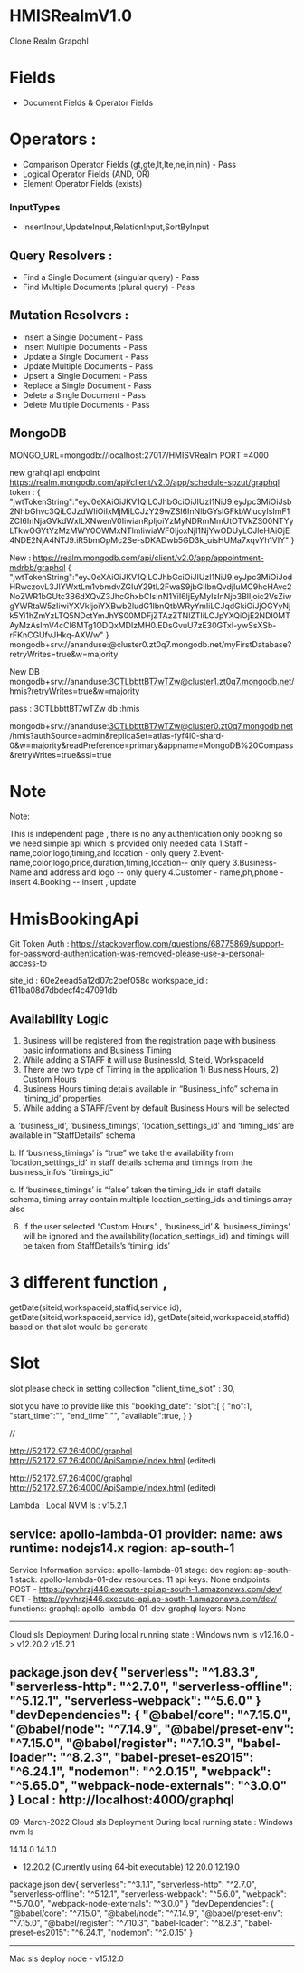 # HMISRealmV1.0
Clone Realm Grapqhl

# Fields 
 - Document Fields & Operator Fields

# Operators :
 - Comparison Operator Fields (gt,gte,lt,lte,ne,in,nin) - Pass
 - Logical Operator Fields (AND, OR)
 - Element Operator Fields (exists)

### InputTypes 
  - InsertInput,UpdateInput,RelationInput,SortByInput

## Query Resolvers :
 - Find a Single Document (singular query) - Pass
 - Find Multiple Documents (plural query) - Pass
 
## Mutation Resolvers :
 - Insert a Single Document - Pass
 - Insert Multiple Documents - Pass
 - Update a Single Document - Pass
 - Update Multiple Documents - Pass
 - Upsert a Single Document - Pass
 - Replace a Single Document - Pass
 - Delete a Single Document - Pass
 - Delete Multiple Documents - Pass

## MongoDB 
MONGO_URL=mongodb://localhost:27017/HMISVRealm
PORT =4000

new grahql api endpoint
https://realm.mongodb.com/api/client/v2.0/app/schedule-spzut/graphql
token :
{
  "jwtTokenString":"eyJ0eXAiOiJKV1QiLCJhbGciOiJIUzI1NiJ9.eyJpc3MiOiJsb2NhbGhvc3QiLCJzdWIiOiIxMjMiLCJzY29wZSI6InNlbGYsIGFkbWlucyIsImF1ZCI6InNjaGVkdWxlLXNwenV0IiwianRpIjoiYzMyNDRmMmUtOTVkZS00NTYyLTkwOGYtYzMzMWY0OWMxNTlmIiwiaWF0IjoxNjI1NjYwODUyLCJleHAiOjE4NDE2NjA4NTJ9.iR5bmOpMc2Se-sDKADwb5GD3k_uisHUMa7xqvYh1VIY"
}

New : 
https://realm.mongodb.com/api/client/v2.0/app/appointment-mdrbb/graphql
{
"jwtTokenString":"eyJ0eXAiOiJKV1QiLCJhbGciOiJIUzI1NiJ9.eyJpc3MiOiJodHRwczovL3JlYWxtLm1vbmdvZGIuY29tL2FwaS9jbGllbnQvdjIuMC9hcHAvc2NoZWR1bGUtc3B6dXQvZ3JhcGhxbCIsInN1YiI6IjEyMyIsInNjb3BlIjoic2VsZiwgYWRtaW5zIiwiYXVkIjoiYXBwb2ludG1lbnQtbWRyYmIiLCJqdGkiOiJjOGYyNjk5Yi1hZmYzLTQ5NDctYmJhYS00MDFjZTAzZTNlZTIiLCJpYXQiOjE2NDI0MTAyMzAsImV4cCI6MTg1ODQxMDIzMH0.EDsGvuU7zE30GTxI-ywSsXSb-rFKnCGUfvJHkq-AXWw"
 }
mongodb+srv://ananduse:<password>@cluster0.zt0q7.mongodb.net/myFirstDatabase?retryWrites=true&w=majority

New DB : mongodb+srv://ananduse:3CTLbbttBT7wTZw@cluster1.zt0q7.mongodb.net/hmis?retryWrites=true&w=majority

pass : 3CTLbbttBT7wTZw
db :hmis

mongodb+srv://ananduse:3CTLbbttBT7wTZw@cluster0.zt0q7.mongodb.net/hmis?authSource=admin&replicaSet=atlas-fyf4l0-shard-0&w=majority&readPreference=primary&appname=MongoDB%20Compass&retryWrites=true&ssl=true

# Note 
Note:

This is independent page , there is no any authentication only booking
so we need simple api which is provided only needed data
1.Staff - name,color,logo,timing,and location - only query
2.Event-name,color,logo,price,duration,timing,location-- only query
3.Business- Name and address and logo -- only query
4.Customer - name,ph,phone - insert
4.Booking -- insert , update
# HmisBookingApi

Git Token Auth : 
https://stackoverflow.com/questions/68775869/support-for-password-authentication-was-removed-please-use-a-personal-access-to

site_id : 60e2eead5a12d07c2bef058c
workspace_id : 611ba08d7dbdecf4c47091db

## Availability Logic

1. Business will be registered from the registration page with business basic informations and Business Timing
2. While adding a STAFF it will use BusinessId, SiteId, WorkspaceId
3. There are two type of Timing in the application 1) Business Hours, 2) Custom Hours
4. Business Hours timing details available in “Business_info” schema in ‘timing_id’ properties
5. While adding a STAFF/Event by default Business Hours will be selected

  a. ‘business_id’, ‘business_timings’, ‘location_settings_id’ and ‘timing_ids’ are available in “StaffDetails” schema

  b. If ‘business_timings’ is “true” we take the availability from ‘location_settings_id’ in staff details schema and timings from the business_info’s “timings_id”

  c. If ‘business_timings’ is “false” taken the timing_ids in staff details schema, timing array contain multiple location_setting_ids and timings array also

6. If the user selected “Custom Hours” , ‘business_id’ & ‘business_timings’ will  be ignored and the availability(location_settings_id) and timings will be taken from StaffDetails’s ‘timing_ids’

# 3 different function , 
getDate(siteid,workspaceid,staffid,service id),
getDate(siteid,workspaceid,service id),
getDate(siteid,workspaceid,staffid) 
based on that slot would be generate

# Slot
slot please check in setting collection  "client_time_slot" : 30,

slot you have to provide like this "booking_date":
"slot":[
{
     "no":1,
	 "start_time":"",
	 "end_time":"",
	 "available":true,
	 }
	 }

//

http://52.172.97.26:4000/graphql
http://52.172.97.26:4000/ApiSample/index.html (edited) 



http://52.172.97.26:4000/graphql
http://52.172.97.26:4000/ApiSample/index.html (edited) 

Lambda :
Local NVM ls : v15.2.1

service: apollo-lambda-01
provider:
  name: aws
  runtime: nodejs14.x
  region: ap-south-1
  ------
  Service Information
service: apollo-lambda-01
stage: dev
region: ap-south-1
stack: apollo-lambda-01-dev
resources: 11
api keys:
  None
endpoints:
  POST - https://pyvhrzj446.execute-api.ap-south-1.amazonaws.com/dev/
  GET - https://pyvhrzj446.execute-api.ap-south-1.amazonaws.com/dev/
functions:
  graphql: apollo-lambda-01-dev-graphql
layers:
  None

  -----
  Cloud sls Deployment During local running state : Windows
  nvm ls
  v12.16.0
  -> v12.20.2
  v15.2.1

package.json
dev{
  "serverless": "^1.83.3",
    "serverless-http": "^2.7.0",
    "serverless-offline": "^5.12.1",
    "serverless-webpack": "^5.6.0"
}
"devDependencies": {
  "@babel/core": "^7.15.0",
  "@babel/node": "^7.14.9",
  "@babel/preset-env": "^7.15.0",
  "@babel/register": "^7.10.3",
  "babel-loader": "^8.2.3",
  "babel-preset-es2015": "^6.24.1",
  "nodemon": "^2.0.15",
  "webpack": "^5.65.0",
  "webpack-node-externals": "^3.0.0"
}
  Local : http://localhost:4000/graphql
----
09-March-2022
Cloud sls Deployment During local running state : Windows
nvm ls

14.14.0
14.1.0
* 12.20.2 (Currently using 64-bit executable)
12.20.0
12.19.0

package.json
dev{
 serverless": "^3.1.1",
  "serverless-http": "^2.7.0",
  "serverless-offline": "^5.12.1",
  "serverless-webpack": "^5.6.0",
  "webpack": "^5.70.0",
  "webpack-node-externals": "^3.0.0"
}
"devDependencies": {
  "@babel/core": "^7.15.0",
    "@babel/node": "^7.14.9",
    "@babel/preset-env": "^7.15.0",
    "@babel/register": "^7.10.3",
    "babel-loader": "^8.2.3",
    "babel-preset-es2015": "^6.24.1",
    "nodemon": "^2.0.15"
}

---------------
Mac
sls deploy
node - v15.12.0